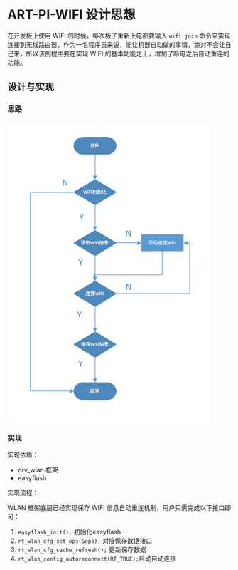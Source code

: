 # ART-PI-WIFI 设计思想

在开发板上使用 WIFI 的时候，每次板子重新上电都要输入 `wifi join` 命令来实现连接到无线路由器，作为一名程序员来说，能让机器自动做的事情，绝对不会让自己来，所以该例程主要在实现 WIFI 的基本功能之上，增加了断电之后自动重连的功能。

## 设计与实现

### 思路

![flow](../figures/flow.png)

### 实现
实现依赖：
- drv_wlan 框架
- easyflash

实现流程：

WLAN 框架底层已经实现保存 WIFI 信息自动重连机制，用户只需完成以下接口即可：

1. `easyflash_init();`     初始化easyflash
2. `rt_wlan_cfg_set_ops(&ops);` 对接保存数据接口
3. `rt_wlan_cfg_cache_refresh();` 更新保存数据
4. `rt_wlan_config_autoreconnect(RT_TRUE);`启动自动连接


